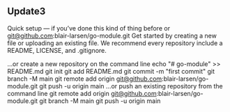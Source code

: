 ## Update3

Quick setup — if you’ve done this kind of thing before
or	
git@github.com:blair-larsen/go-module.git
Get started by creating a new file or uploading an existing file. We recommend every repository include a README, LICENSE, and .gitignore.

…or create a new repository on the command line
echo "# go-module" >> README.md
git init
git add README.md
git commit -m "first commit"
git branch -M main
git remote add origin git@github.com:blair-larsen/go-module.git
git push -u origin main
…or push an existing repository from the command line
git remote add origin git@github.com:blair-larsen/go-module.git
git branch -M main
git push -u origin main
